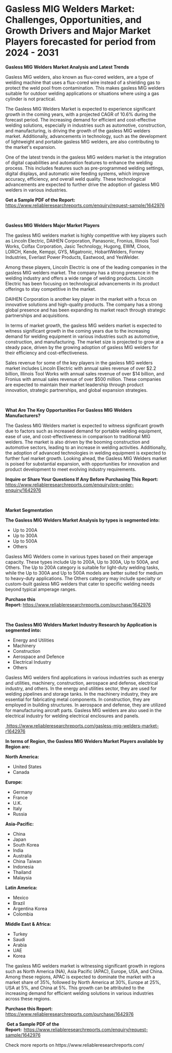 <p><h1>Gasless MIG Welders Market: Challenges, Opportunities, and Growth Drivers and Major Market Players forecasted for period from 2024 - 2031</h1></p><p><strong>Gasless MIG Welders Market Analysis and Latest Trends</strong></p>
<p><p>Gasless MIG welders, also known as flux-cored welders, are a type of welding machine that uses a flux-cored wire instead of a shielding gas to protect the weld pool from contamination. This makes gasless MIG welders suitable for outdoor welding applications or situations where using a gas cylinder is not practical.</p><p>The Gasless MIG Welders Market is expected to experience significant growth in the coming years, with a projected CAGR of 10.6% during the forecast period. The increasing demand for efficient and cost-effective welding solutions, especially in industries such as automotive, construction, and manufacturing, is driving the growth of the gasless MIG welders market. Additionally, advancements in technology, such as the development of lightweight and portable gasless MIG welders, are also contributing to the market's expansion.</p><p>One of the latest trends in the gasless MIG welders market is the integration of digital capabilities and automation features to enhance the welding process. This includes features such as pre-programmed welding settings, digital displays, and automatic wire feeding systems, which improve accuracy, efficiency, and overall weld quality. These technological advancements are expected to further drive the adoption of gasless MIG welders in various industries.</p></p>
<p><strong>Get a Sample PDF of the Report:&nbsp;</strong> <a href="https://www.reliableresearchreports.com/enquiry/request-sample/1642976">https://www.reliableresearchreports.com/enquiry/request-sample/1642976</a></p>
<p>&nbsp;</p>
<p><strong>Gasless MIG Welders Major Market Players</strong></p>
<p><p>The gasless MIG welders market is highly competitive with key players such as Lincoln Electric, DAIHEN Corporation, Panasonic, Fronius, Illinois Tool Works, Colfax Corporation, Jasic Technology, Hugong, EWM, Cloos, LORCH, Kende, Kemppi, GYS, Migatronic, HobartWelders, Forney Industries, Everlast Power Products, Eastwood, and YesWelder. </p><p>Among these players, Lincoln Electric is one of the leading companies in the gasless MIG welders market. The company has a strong presence in the welding industry and offers a wide range of welding products. Lincoln Electric has been focusing on technological advancements in its product offerings to stay competitive in the market. </p><p>DAIHEN Corporation is another key player in the market with a focus on innovative solutions and high-quality products. The company has a strong global presence and has been expanding its market reach through strategic partnerships and acquisitions. </p><p>In terms of market growth, the gasless MIG welders market is expected to witness significant growth in the coming years due to the increasing demand for welding equipment in various industries such as automotive, construction, and manufacturing. The market size is projected to grow at a steady pace, driven by the growing adoption of gasless MIG welders for their efficiency and cost-effectiveness.</p><p>Sales revenue for some of the key players in the gasless MIG welders market includes Lincoln Electric with annual sales revenue of over $2.2 billion, Illinois Tool Works with annual sales revenue of over $14 billion, and Fronius with annual sales revenue of over $500 million. These companies are expected to maintain their market leadership through product innovation, strategic partnerships, and global expansion strategies.</p></p>
<p>&nbsp;</p>
<p><strong>What Are The Key Opportunities For Gasless MIG Welders Manufacturers?</strong></p>
<p><p>The Gasless MIG Welders market is expected to witness significant growth due to factors such as increased demand for portable welding equipment, ease of use, and cost-effectiveness in comparison to traditional MIG welders. The market is also driven by the booming construction and automotive sectors, leading to an increase in welding activities. Additionally, the adoption of advanced technologies in welding equipment is expected to further fuel market growth. Looking ahead, the Gasless MIG Welders market is poised for substantial expansion, with opportunities for innovation and product development to meet evolving industry requirements.</p></p>
<p><strong>Inquire or Share Your Questions If Any Before Purchasing This Report:</strong> <a href="https://www.reliableresearchreports.com/enquiry/pre-order-enquiry/1642976">https://www.reliableresearchreports.com/enquiry/pre-order-enquiry/1642976</a></p>
<p>&nbsp;</p>
<p><strong>Market Segmentation</strong></p>
<p><strong>The Gasless MIG Welders Market Analysis by types is segmented into:</strong></p>
<p><ul><li>Up to 200A</li><li>Up to 300A</li><li>Up to 500A</li><li>Others</li></ul></p>
<p><p>Gasless MIG Welders come in various types based on their amperage capacity. These types include Up to 200A, Up to 300A, Up to 500A, and Others. The Up to 200A category is suitable for light-duty welding tasks, while the Up to 300A and Up to 500A models are better suited for medium to heavy-duty applications. The Others category may include specialty or custom-built gasless MIG welders that cater to specific welding needs beyond typical amperage ranges.</p></p>
<p><strong>Purchase this Report:&nbsp;</strong><a href="https://www.reliableresearchreports.com/purchase/1642976">https://www.reliableresearchreports.com/purchase/1642976</a></p>
<p>&nbsp;</p>
<p><strong>The Gasless MIG Welders Market Industry Research by Application is segmented into:</strong></p>
<p><ul><li>Energy and Utilities</li><li>Machinery</li><li>Construction</li><li>Aerospace and Defence</li><li>Electrical Industry</li><li>Others</li></ul></p>
<p><p>Gasless MIG welders find applications in various industries such as energy and utilities, machinery, construction, aerospace and defense, electrical industry, and others. In the energy and utilities sector, they are used for welding pipelines and storage tanks. In the machinery industry, they are essential for fabricating metal components. In construction, they are employed in building structures. In aerospace and defense, they are utilized for manufacturing aircraft parts. Gasless MIG welders are also used in the electrical industry for welding electrical enclosures and panels.</p></p>
<p><a href="https://www.reliableresearchreports.com/gasless-mig-welders-market-r1642976">&nbsp;https://www.reliableresearchreports.com/gasless-mig-welders-market-r1642976</a></p>
<p><strong>In terms of Region, the Gasless MIG Welders Market Players available by Region are:</strong></p>
<p>
    <p> <strong> North America: </strong>
        <ul>
            <li>United States</li>
            <li>Canada</li>
        </ul>
        </p> 
    <p> <strong> Europe: </strong>
        <ul>
            <li>Germany</li>
            <li>France</li>
            <li>U.K.</li>
            <li>Italy</li>
            <li>Russia</li>
        </ul>
        </p> 
    <p> <strong> Asia-Pacific: </strong>
        <ul>
            <li>China</li>
            <li>Japan</li>
            <li>South Korea</li>
            <li>India</li>
            <li>Australia</li>
            <li>China Taiwan</li>
            <li>Indonesia</li>
            <li>Thailand</li>
            <li>Malaysia</li>
        </ul>
        </p> 
    <p> <strong> Latin America: </strong>
        <ul>
            <li>Mexico</li>
            <li>Brazil</li>
            <li>Argentina Korea</li>
            <li>Colombia</li>
        </ul>
        </p> 
    <p> <strong> Middle East & Africa: </strong>
        <ul>
            <li>Turkey</li>
            <li>Saudi</li>
            <li>Arabia</li>
            <li>UAE</li>
            <li>Korea</li>
        </ul>
    </p>
    </p>
<p><p>The gasless MIG welders market is witnessing significant growth in regions such as North America (NA), Asia Pacific (APAC), Europe, USA, and China. Among these regions, APAC is expected to dominate the market with a market share of 35%, followed by North America at 30%, Europe at 25%, USA at 5%, and China at 5%. This growth can be attributed to the increasing demand for efficient welding solutions in various industries across these regions.</p></p>
<p><strong>Purchase this Report: </strong><a href="https://www.reliableresearchreports.com/purchase/1642976">https://www.reliableresearchreports.com/purchase/1642976</a></p>
<p>&nbsp;<strong>Get a Sample PDF of the Report:&nbsp;&nbsp;</strong><a href="https://www.reliableresearchreports.com/enquiry/request-sample/1642976">https://www.reliableresearchreports.com/enquiry/request-sample/1642976</a></p>
<p><strong></strong></p>
<p>Check more reports on https://www.reliableresearchreports.com/</p>